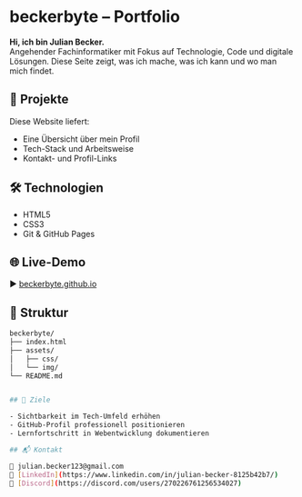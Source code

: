 # beckerbyte – Portfolio

**Hi, ich bin Julian Becker.**  
Angehender Fachinformatiker mit Fokus auf Technologie, Code und digitale Lösungen. Diese Seite zeigt, was ich mache, was ich kann und wo man mich findet.

## 🚀 Projekte

Diese Website liefert:
- Eine Übersicht über mein Profil
- Tech-Stack und Arbeitsweise
- Kontakt- und Profil-Links

## 🛠️ Technologien

- HTML5  
- CSS3  
- Git & GitHub Pages  

## 🌐 Live-Demo

▶️ [beckerbyte.github.io](https://beckerbyte.github.io/)



## 📁 Struktur

```bash
beckerbyte/
├── index.html
├── assets/
│   ├── css/
│   └── img/
└── README.md


## 🎯 Ziele

- Sichtbarkeit im Tech-Umfeld erhöhen  
- GitHub-Profil professionell positionieren  
- Lernfortschritt in Webentwicklung dokumentieren  

## 📬 Kontakt

📧 julian.becker123@gmail.com  
🔗 [LinkedIn](https://www.linkedin.com/in/julian-becker-8125b42b7/)  
💬 [Discord](https://discord.com/users/270226761256534027)
